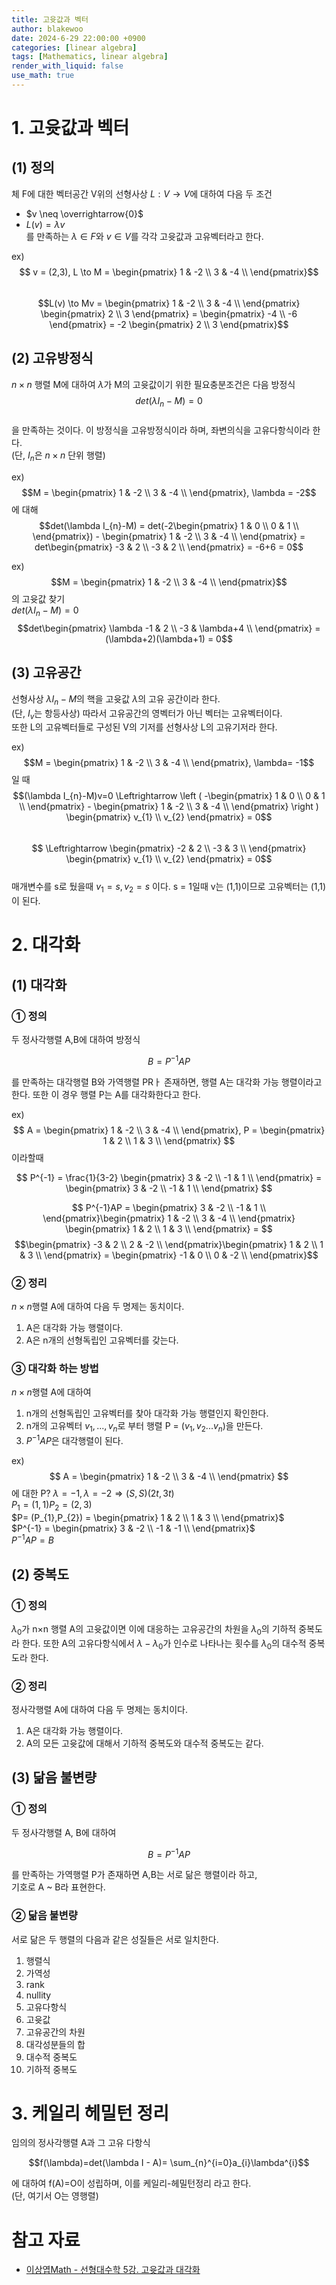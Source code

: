 ```yaml
---
title: 고윳값과 벡터
author: blakewoo
date: 2024-6-29 22:00:00 +0900
categories: [linear algebra]
tags: [Mathematics, linear algebra] 
render_with_liquid: false
use_math: true
---
```


# 1. 고윳값과 벡터
## (1) 정의
체 F에 대한 벡터공간 V위의 선형사상 $L: V \to V$에 대하여 다음 두 조건   
- $v \neq \overrightarrow{0}$
- $L(v) = \lambda v$   
를 만족하는 $\lambda \in F$와 $v \in V$를 각각 고윳값과 고유벡터라고 한다.

ex) $$ v = (2,3), L \to M = \begin{pmatrix}
1 & -2 \\
3 & -4 \\
\end{pmatrix}$$     
$$L(v) \to Mv = \begin{pmatrix}
1 & -2 \\
3 & -4 \\
\end{pmatrix} \begin{pmatrix}
2 \\ 3
\end{pmatrix} = \begin{pmatrix}
-4 \\ -6
\end{pmatrix} = -2 \begin{pmatrix}
2 \\ 3
\end{pmatrix}$$

## (2) 고유방정식
$n \times n$ 행렬 M에 대하여 $\lambda$가 M의 고윳값이기 위한 필요충분조건은 다음 방정식   
$$ det(\lambda I_{n} - M) = 0 $$   
을 만족하는 것이다. 이 방정식을 고유방정식이라 하며, 좌변의식을 고유다항식이라 한다.   
(단, $I_{n}$은 $n \times n$ 단위 행렬)

ex) $$M = \begin{pmatrix}
1 & -2 \\
3 & -4 \\
\end{pmatrix}, \lambda = -2$$에 대해   
$$det(\lambda I_{n}-M) = det(-2\begin{pmatrix}
1 & 0 \\
0 & 1 \\
\end{pmatrix}) - \begin{pmatrix}
1 & -2 \\
3 & -4 \\
\end{pmatrix} = det\begin{pmatrix}
-3 & 2 \\
-3 & 2 \\
\end{pmatrix} = -6+6 = 0$$

ex) $$M = \begin{pmatrix}
1 & -2 \\
3 & -4 \\
\end{pmatrix}$$의 고윳값 찾기   
$det(\lambda I_{n}-M) = 0$   
$$det\begin{pmatrix}
\lambda -1 & 2 \\
-3 & \lambda+4 \\
\end{pmatrix} = (\lambda+2)(\lambda+1) = 0$$ 

## (3) 고유공간
선형사상 $\lambda I_{n} - M$의 핵을 고윳값 $\lambda$의 고유 공간이라 한다.   
(단, $I_{v}$는 항등사상) 따라서 고유공간의 영벡터가 아닌 벡터는 고유벡터이다.   
또한 L의 고유벡터들로 구성된 V의 기저를 선형사상 L의 고유기저라 한다.

ex) $$M = \begin{pmatrix}
1 & -2 \\
3 & -4 \\
\end{pmatrix}, \lambda= -1$$일 때   
$$(\lambda I_{n}-M)v=0 \Leftrightarrow  \left ( -\begin{pmatrix}
1 & 0 \\
0 & 1 \\
\end{pmatrix} - \begin{pmatrix}
1 & -2 \\
3 & -4 \\
\end{pmatrix} \right ) \begin{pmatrix}
v_{1} \\ v_{2}
\end{pmatrix} = 0$$     
$$ \Leftrightarrow \begin{pmatrix}
-2 & 2 \\
-3 & 3 \\
\end{pmatrix} \begin{pmatrix}
v_{1} \\ v_{2}
\end{pmatrix} = 0$$   
매개변수를 s로 뒀을때 $v_{1} = s, v_{2}=s$ 이다.
s = 1일때 v는 (1,1)이므로 고유벡터는 (1,1)이 된다.

# 2. 대각화
## (1) 대각화
### ① 정의
두 정사각행렬 A,B에 대하여 방정식   

$$B = P^{-1}AP$$   

를 만족하는 대각행렬 B와 가역행렬 PRㅏ 존재하면, 행렬 A는
대각화 가능 행렬이라고 한다. 또한 이 경우 행렬 P는 A를 대각화한다고 한다.

ex) $$ A = \begin{pmatrix}
1 & -2 \\
3 & -4 \\
\end{pmatrix}, P = \begin{pmatrix}
1 & 2 \\
1 & 3 \\
\end{pmatrix} $$ 이라할때

$$
P^{-1} = \frac{1}{3-2} \begin{pmatrix}
3 & -2 \\
-1 & 1 \\
\end{pmatrix} = \begin{pmatrix}
3 & -2 \\
-1 & 1 \\
\end{pmatrix}
$$

$$ P^{-1}AP = \begin{pmatrix}
3 & -2 \\
-1 & 1 \\
\end{pmatrix}\begin{pmatrix}
1 & -2 \\
3 & -4 \\
\end{pmatrix}
\begin{pmatrix}
1 & 2 \\
1 & 3 \\
\end{pmatrix} =  $$
$$\begin{pmatrix}
-3 & 2 \\
2 & -2 \\
\end{pmatrix}\begin{pmatrix}
1 & 2 \\
1 & 3 \\
\end{pmatrix} = \begin{pmatrix}
-1 & 0 \\
0 & -2 \\
\end{pmatrix}$$




### ② 정리
$n \times n$행렬 A에 대하여 다음 두 명제는 동치이다.
1) A은 대각화 가능 행렬이다.
2) A은 n개의 선형독립인 고유벡터를 갖는다.

### ③ 대각화 하는 방법
$n \times n$행렬 A에 대하여
1. n개의 선형독립인 고유벡터를 찾아 대각화 가능 행렬인지 확인한다.
2. n개의 고유벡터 $v_{1}, ..., v_{n}$로 부터 행렬
P = ($v_{1},v_{2}... v_{n}$)을 만든다.   
3. $P^{-1}AP$은 대각행렬이 된다.   

ex) $$ A = \begin{pmatrix}
1 & -2 \\
3 & -4 \\
\end{pmatrix} $$에 대한 P?
$\lambda = -1, \lambda= -2 \Rightarrow (S,S) (2t,3t)$   
$P_{1} = (1,1) P_{2} = (2,3)$   
$P= (P_{1},P_{2}) = \begin{pmatrix}
1 & 2 \\
1 & 3 \\
\end{pmatrix}$   
$P^{-1} = \begin{pmatrix}
3 & -2 \\
-1 & -1 \\
\end{pmatrix}$   
$P^{-1}AP=B$



## (2) 중복도
### ① 정의
$\lambda_{0}$가 n$\times$n 행렬 A의 고윳값이면
이에 대응하는 고유공간의 차원을 $\lambda_{0}$의 기하적 중복도라 한다.
또한 A의 고유다항식에서 $\lambda - \lambda_{0}$가 인수로 나타나는 횟수를
$\lambda_{0}$의 대수적 중복도라 한다.

### ② 정리
정사각행렬 A에 대하여 다음 두 명제는 동치이다.
1) A은 대각화 가능 행렬이다.
2) A의 모든 고윳값에 대해서 기하적 중복도와 대수적 중복도는 같다.

## (3) 닮음 불변량
### ① 정의
두 정사각행렬 A, B에 대하여   

$$B = P^{-1}AP$$   

를 만족하는 가역행렬 P가 존재하면 A,B는 서로 닮은 행렬이라 하고,   
기호로 A ~ B라 표현한다.

### ② 닮음 불변량
서로 닮은 두 행렬의 다음과 같은 성질들은 서로 일치한다.

1) 행렬식   
2) 가역성   
3) rank   
4) nullity   
5) 고유다항식   
6) 고윳값   
7) 고유공간의 차원   
8) 대각성분들의 합   
9) 대수적 중복도   
10) 기하적 중복도   

# 3. 케일리 헤밀턴 정리
임의의 정사각행렬 A과 그 고유 다항식   

$$f(\lambda)=det(\lambda I - A)= \sum_{n}^{i=0}a_{i}\lambda^{i}$$   

에 대하여 f(A)=O이 성립하며, 이를 케일리-헤밀턴정리 라고 한다.   
(단, 여기서 O는 영행렬)



# 참고 자료
- [이상엽Math - 선형대수학 5강. 고윳값과 대각화](https://youtu.be/gKQ3doGGZdU?list=PL127T2Zu76FuVMq1UQnZv9SG-GFIdZfLg)

